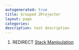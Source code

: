 ```yaml
---
autogenerated: true
title: Grouped ZProjector
layout: page
categories: 
description: test description
---
```


1.  REDIRECT [Stack Manipulation](Stack_Manipulation)
